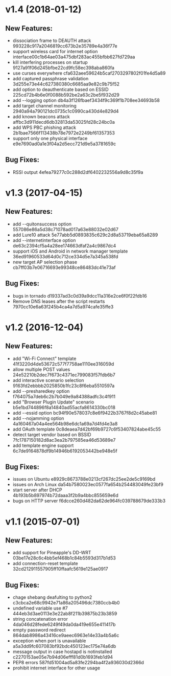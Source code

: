v1.4 (2018-01-12)
=====

New Features:
-----
* <address></address> dissociation frame to DEAUTH attack 993228c917a2046819cc673b2e35789e4a36f77e
* support wireless card for internet option interface00c1b64ae03a475dbf283ac455bfbb627fd729aa
* kill interfering processes on startup 9127a91f06d245bfbe22cd9fc58ec398aba860fa
* use curses everywhere cfa632aee59624b5caf2703297802f01fe4d5a89
* add captured passphrase validation 3d255e73e44c627380380c6685aa9e82c9b75f52
* add option to deauthenticate based on ESSID 225cd72b4b6e0f0088b592be2a63c2be5f932d29
* add --logging option db4a3f126fbaef3434f9c369f1b708ee34693b58
* add target channel monitoring 2940a94a790121dc0735c1c0990ca430d4e829d4
* add known beacons attack affbc3d911decd6db32813da53025fd28c24bc0a
* add WPS PBC phishing attack 2b1bae7566f113438b78e7972e2249bf61357353
* support only one physical interface e9e7690ad0a1e3f04a2d5ecc721d9e5a3781659c

Bug Fixes:
-----
* RSSI output 4efea79277c0c288d2df6402232556a9d8c35f9a
		
v1.3 (2017-04-15) 
=====

New Features:
-----
* add --quitonsuccess option 557086e86a5d38c71078ad017a63e88032e02d67
* add Lure10 attack 5e77abb5d0893835c629c2d8a53719eba65a8289
* add --internetinterface option de63c2394cf5a4a28ee174663dfaf2a4c9867dc4
* support iOS and Android in network manager template 36ed91960533d64d0c712ce334d5e7a345a538fd
* new target AP selection phase cb7ff03b7e06716693e99348ce86483dc41e73af

Bug Fixes:
-----
* bugs in tornado d19337ad3c0d39a9dcc11a316e2ce6f0f22fdb16
* Remove DNS leases after the script restarts 7970cc10e6a63f245b4ca4a7d5a974cafe35ffe3

v1.2 (2016-12-04)
=====

New Features:
-----
* add "Wi-Fi Connect" template 41f3220d4de53672c577f7758ae1110ee316059d
* allow multiple POST values 24e52210b2dec7f673c4371ec799083f57fdb6b7
* add interactive scenario selection 9163fd2ebbbb2025850b1fc23c8f6eba5510597a
* add --presharedkey option f764075a7deb6c2b7b049e9a84388adfc3c4f911
* add "Browser Plugin Update" scenario b5e1bd744896f8a14840ad55acfa8614330bc018
* add --essid option bc94f90e578037c8e6f9422b3767f8d2c45abe81
* add --nojamming option 4a160467a04a4ee564b98e6dc1a69a7d4fd4e3a8
* add OAuth template 0c8deaea7d42bf69b9727c6f53407824abe45c55
* detect target vendor based on BSSID 7fc1787150182d8ac3ea2b797585ea46d53689e7
* add template engine support 6c7de9164878df9b14946b6192053442be948e5f

Bug Fixes:
-----
* issues on Ubuntu e8929c8673788e0213cf267dc25ee2de5c9169bd
* issues on Arch Linux da54b7580023ec0577fa654b254483049fe23bf9
* start server after DHCP 4b193b5b897974b72daaa3f2b9a4bbc855659e6d
* bugs on HTTP server f6dcce260d482da62de964fc039788679de333b3

v1.1 (2015-07-01)
=====

New Features:
-----
* add support for Pineapple's DD-WRT 03be17e28c6c4bb5ef468b1c84b5593d317b1d53
* add connection-reset template 32cd212911557905ff10ffaafc5619e125ae0917

Bug Fixes:
-----
* chage shebang deafulting to python2 c3cbca2e68c9942e71a86a205496dc7380ccb4b0
* undefined variable use #7 444eb3d3ae0113e3e22ab8f211b39875b23b3859
* string concatenation error 4da046d28fede6249f49da0da419e655e411417b
* empty password redirect 864dab8986a43416ce9aeec6963e14e33a4b5a6c
* exception when port is unavailable a5a3dd9fc607083bf92bdc450123ec175e74a6db
* message output in case hostapd is notinstalled c2270153ae05e7b94d06efff81d0b1693feb1d94
* PEP8 errors 587fd51004ad5a83fe2294ba4f2a936030d2366d
* prohibit internet interface for other usage
